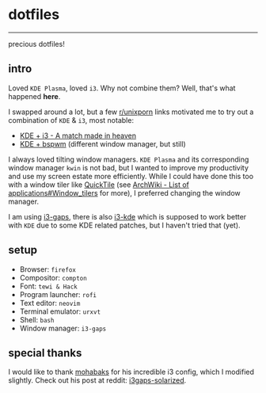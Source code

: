 # dotfiles

---

precious dotfiles!

## intro

Loved `KDE Plasma`, loved `i3`.
Why not combine them?
Well, that's what happened **here**.

I swapped around a lot, but a few [r/unixporn] links motivated me to try out a combination of `KDE` & `i3`, most notable:
* [KDE + i3 - A match made in heaven]
* [KDE + bspwm] (different window manager, but still)

I always loved tilting window managers. `KDE Plasma` and its corresponding window manager `kwin` is not bad, but I wanted to improve my productivity and use my screen estate more efficiently. While I could have done this too with a window tiler like [QuickTile] (see
[ArchWiki - List of applications#Window_tilers] for more), I preferred changing the window manager.

I am using [i3-gaps], there is also [i3-kde] which is supposed to work better with `KDE` due to some KDE related patches, but I haven't tried that (yet).

## setup

* Browser: `firefox`
* Compositor: `compton`
* Font: `tewi & Hack`
* Program launcher: `rofi`
* Text editor: `neovim`
* Terminal emulator: `urxvt`
* Shell: `bash`
* Window manager: `i3-gaps`

## special thanks

I would like to thank [mohabaks] for his incredible i3 config, which I modified slightly. Check out his post at reddit: [i3gaps-solarized].

[r/unixporn]: https://www.reddit.com/r/unixporn

[KDE + i3 - A match made in heaven]: https://www.reddit.com/r/unixporn/comments/64mihc/i3_kde_plasma_a_match_made_in_heaven/
[KDE + bspwm]: https://www.reddit.com/r/unixporn/comments/69ei5f/kdebspwm_best_of_both_worlds/

[i3-gaps]: https://github.com/Airblader/i3
[i3-kde]: https://github.com/sLite/i3
[QuickTile]: http://ssokolow.com/quicktile/

[mohabaks]: https://github.com/mohabaks
[i3gaps-solarized]: https://www.reddit.com/r/unixporn/comments/5yhe1h/i3gaps_solarized/

[ArchWiki - List of applications#Window_tilers]: https://wiki.archlinux.org/index.php/list_of_applications#Window_tilers
